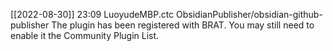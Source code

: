 [[2022-08-30]] 23:09 LuoyudeMBP.ctc ObsidianPublisher/obsidian-github-publisher The plugin has been registered with BRAT. You may still need to enable it the Community Plugin List.

